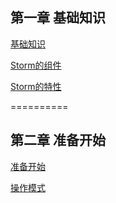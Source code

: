 第一章 基础知识
----------

[基础知识][1]

[Storm的组件][2]

[Storm的特性][3]

==========

第二章 准备开始
----------
[准备开始][4]

[操作模式][5]


  [1]: https://github.com/runfriends/GettingStartedWithStorm-cn/blob/master/chapter1/Basics.md
  [2]: https://github.com/runfriends/GettingStartedWithStorm-cn/blob/master/chapter1/The%20Components%20of%20Storm.md
  [3]: https://github.com/runfriends/GettingStartedWithStorm-cn/blob/master/chapter1/The%20Properties%20of%20Storm.md
  [4]: https://github.com/runfriends/GettingStartedWithStorm-cn/blob/master/chapter2/Getting%20Started.md
  [5]: https://github.com/runfriends/GettingStartedWithStorm-cn/blob/master/chapter2/Operation%20Modes.md
